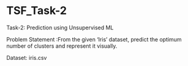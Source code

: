 # TSF_Task-2

Task-2: Prediction using Unsupervised ML

Problem Statement :From the given ‘Iris’ dataset, predict the optimum number of clusters and represent it visually.

Dataset: iris.csv

